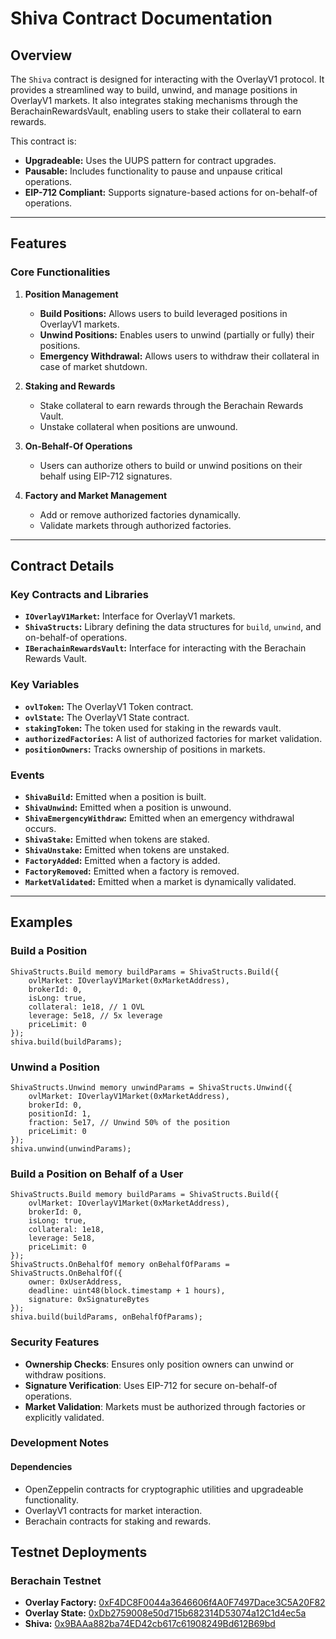 # Shiva Contract Documentation

## Overview

The `Shiva` contract is designed for interacting with the OverlayV1 protocol. It provides a streamlined way to build, unwind, and manage positions in OverlayV1 markets. It also integrates staking mechanisms through the BerachainRewardsVault, enabling users to stake their collateral to earn rewards.

This contract is:

- **Upgradeable:** Uses the UUPS pattern for contract upgrades.
- **Pausable:** Includes functionality to pause and unpause critical operations.
- **EIP-712 Compliant:** Supports signature-based actions for on-behalf-of operations.

---

## Features

### Core Functionalities

1. **Position Management**
   - **Build Positions:** Allows users to build leveraged positions in OverlayV1 markets.
   - **Unwind Positions:** Enables users to unwind (partially or fully) their positions.
   - **Emergency Withdrawal:** Allows users to withdraw their collateral in case of market shutdown.

2. **Staking and Rewards**
   - Stake collateral to earn rewards through the Berachain Rewards Vault.
   - Unstake collateral when positions are unwound.

3. **On-Behalf-Of Operations**
   - Users can authorize others to build or unwind positions on their behalf using EIP-712 signatures.

4. **Factory and Market Management**
   - Add or remove authorized factories dynamically.
   - Validate markets through authorized factories.

---

## Contract Details

### Key Contracts and Libraries

- **`IOverlayV1Market`:** Interface for OverlayV1 markets.
- **`ShivaStructs`:** Library defining the data structures for `build`, `unwind`, and on-behalf-of operations.
- **`IBerachainRewardsVault`:** Interface for interacting with the Berachain Rewards Vault.

### Key Variables

- **`ovlToken`:** The OverlayV1 Token contract.
- **`ovlState`:** The OverlayV1 State contract.
- **`stakingToken`:** The token used for staking in the rewards vault.
- **`authorizedFactories`:** A list of authorized factories for market validation.
- **`positionOwners`:** Tracks ownership of positions in markets.

### Events

- **`ShivaBuild`:** Emitted when a position is built.
- **`ShivaUnwind`:** Emitted when a position is unwound.
- **`ShivaEmergencyWithdraw`:** Emitted when an emergency withdrawal occurs.
- **`ShivaStake`:** Emitted when tokens are staked.
- **`ShivaUnstake`:** Emitted when tokens are unstaked.
- **`FactoryAdded`:** Emitted when a factory is added.
- **`FactoryRemoved`:** Emitted when a factory is removed.
- **`MarketValidated`:** Emitted when a market is dynamically validated.

---

## Examples

### Build a Position

```solidity
ShivaStructs.Build memory buildParams = ShivaStructs.Build({
    ovlMarket: IOverlayV1Market(0xMarketAddress),
    brokerId: 0,
    isLong: true,
    collateral: 1e18, // 1 OVL
    leverage: 5e18, // 5x leverage
    priceLimit: 0
});
shiva.build(buildParams);
```

### Unwind a Position

```solidity
ShivaStructs.Unwind memory unwindParams = ShivaStructs.Unwind({
    ovlMarket: IOverlayV1Market(0xMarketAddress),
    brokerId: 0,
    positionId: 1,
    fraction: 5e17, // Unwind 50% of the position
    priceLimit: 0
});
shiva.unwind(unwindParams);
```

### Build a Position on Behalf of a User
  
```solidity
ShivaStructs.Build memory buildParams = ShivaStructs.Build({
    ovlMarket: IOverlayV1Market(0xMarketAddress),
    brokerId: 0,
    isLong: true,
    collateral: 1e18,
    leverage: 5e18,
    priceLimit: 0
});
ShivaStructs.OnBehalfOf memory onBehalfOfParams = ShivaStructs.OnBehalfOf({
    owner: 0xUserAddress,
    deadline: uint48(block.timestamp + 1 hours),
    signature: 0xSignatureBytes
});
shiva.build(buildParams, onBehalfOfParams);
```

### Security Features

- **Ownership Checks**: Ensures only position owners can unwind or withdraw positions.
- **Signature Verification**: Uses EIP-712 for secure on-behalf-of operations.
- **Market Validation**: Markets must be authorized through factories or explicitly validated.

### Development Notes

#### Dependencies

- OpenZeppelin contracts for cryptographic utilities and upgradeable functionality.
- OverlayV1 contracts for market interaction.
- Berachain contracts for staking and rewards.

## Testnet Deployments

### Berachain Testnet

- **Overlay Factory:** [0xF4DC8F0044a3646606f4A0F7497Dace3C5A20F82](https://bartio.beratrail.io/address/0xF4DC8F0044a3646606f4A0F7497Dace3C5A20F82)
- **Overlay State:** [0xDb2759008e50d715b682314D53074a12C1d4ec5a](https://bartio.beratrail.io/address/0xDb2759008e50d715b682314D53074a12C1d4ec5a)
- **Shiva:** [0x9BAAa882ba74ED42cb617c61908249Bd612B69bd](https://bartio.beratrail.io/address/0x9BAAa882ba74ED42cb617c61908249Bd612B69bd)